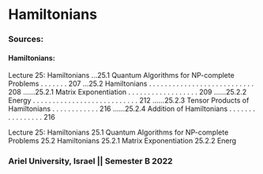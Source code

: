 # Hamiltonians

### Sources:
[Introduction to Quantum Information Science
Lecture Notes]: https://www.scottaaronson.com/qclec.pdf

#### Hamiltonians:
Lecture 25: Hamiltonians
...25.1 Quantum Algorithms for NP-complete Problems . . . . . . . 207
...25.2 Hamiltonians . . . . . . . . . . . . . . . . . . . . . . . . . . . 208
......25.2.1 Matrix Exponentiation . . . . . . . . . . . . . . . . . . 209
......25.2.2 Energy . . . . . . . . . . . . . . . . . . . . . . . . . . . 212
......25.2.3 Tensor Products of Hamiltonians . . . . . . . . . . . . 216
......25.2.4 Addition of Hamiltonians . . . . . . . . . . . . . . . . 216

Lecture 25: Hamiltonians
25.1 Quantum Algorithms for NP-complete Problems
25.2 Hamiltonians
25.2.1 Matrix Exponentiation
25.2.2 Energ

### Ariel University, Israel || Semester B 2022
